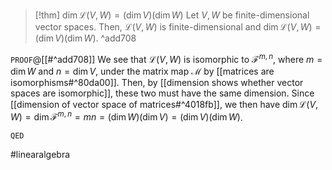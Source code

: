 > [!thm] $\dim \mathcal{L}(V,W) = (\dim V)(\dim W)$
> Let $V,W$ be finite-dimensional vector spaces. Then, $\mathcal{L}(V,W)$ is finite-dimensional and $\dim\mathcal{L}(V,W) = (\dim V)(\dim W)$. ^add708

`PROOF`@[[#^add708]]
We see that $\mathcal{L}(V,W)$ is isomorphic to $\mathcal{F}^{m,n}$, where $m = \dim W$ and $n = \dim V$, under the matrix map $\mathcal{M}$ by [[matrices are isomorphisms#^80da00]]. Then, by [[dimension shows whether vector spaces are isomorphic]], these two must have the same dimension. Since [[dimension of vector space of matrices#^4018fb]], we then have $\dim \mathcal{L}(V,W) = \dim \mathcal{F}^{m,n} = mn = (\dim W)(\dim V) = (\dim V)(\dim W)$.

`QED`

#linearalgebra